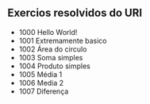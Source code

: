 ## Exercios resolvidos do URI

* 1000    Hello World!
* 1001    Extremamente basico
* 1002    Área do circulo
* 1003    Soma simples
* 1004    Produto simples
* 1005    Média 1
* 1006    Media 2
* 1007    Diferença


